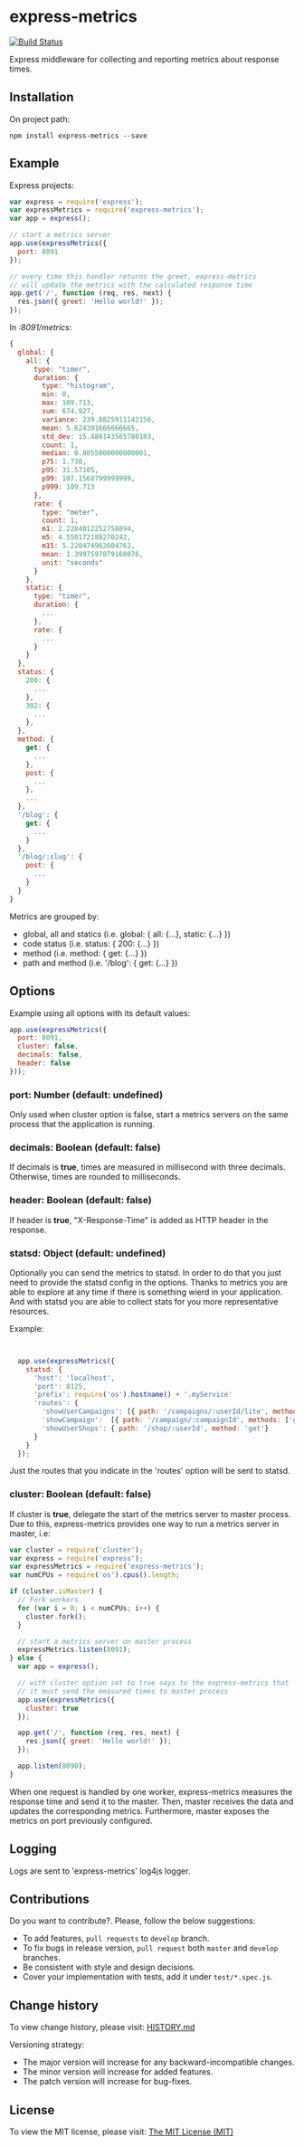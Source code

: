 # express-metrics

[![Build Status](https://travis-ci.org/dgaubert/express-metrics.svg?branch=master)](https://travis-ci.org/dgaubert/express-metrics)

Express middleware for collecting and reporting metrics about response times.

## Installation

On project path:

```
npm install express-metrics --save
```

## Example

Express projects:

```js
var express = require('express');
var expressMetrics = require('express-metrics');
var app = express();

// start a metrics server
app.use(expressMetrics({
  port: 8091
});

// every time this handler returns the greet, express-metrics
// will update the metrics with the calculated response time
app.get('/', function (req, res, next) {
  res.json({ greet: 'Hello world!' });
});
```

In _:8091/metrics_:
```js
{
  global: {
    all: {
      type: "timer",
      duration: {
        type: "histogram",
        min: 0,
        max: 109.713,
        sum: 674.927,
        variance: 239.8825911142156,
        mean: 5.624391666666665,
        std_dev: 15.488143565780103,
        count: 1,
        median: 0.8055000000000001,
        p75: 1.738,
        p95: 31.57105,
        p99: 107.1568799999999,
        p999: 109.713
      },
      rate: {
        type: "meter",
        count: 1,
        m1: 2.2284012252758894,
        m5: 4.550172188270242,
        m15: 5.220474962604762,
        mean: 1.3997597079168076,
        unit: "seconds"
      }
    },
    static: {
      type: "timer",
      duration: {
        ...
      },
      rate: {
        ...
      }
    }
  },
  status: {
    200: {
      ...
    },
    302: {
      ...
    },
  },
  method: {
    get: {
      ...
    },
    post: {
      ...
    },
    ...
  },
  '/blog': {
    get: {
      ...
    }
  },
  '/blog/:slug': {
    post: {
      ...
    }
  }
}
```
Metrics are grouped by:
  - global, all and statics (i.e. global: { all: {...}, static: {...} })
  - code status (i.e. status: { 200: {...} })
  - method (i.e. method: { get: {...} })
  - path and method (i.e. '/blog': { get: {...} })

## Options

Example using all options with its default values:
```js
app.use(expressMetrics({
  port: 8091,
  cluster: false,
  decimals: false,
  header: false
}));
```
### port: Number (default: undefined)

Only used when cluster option is false, start a metrics servers on the same process that the application is running.

### decimals: Boolean (default: false)

If decimals is __true__, times are measured in millisecond with three decimals. Otherwise, times are rounded to milliseconds.

### header: Boolean (default: false)

If header is __true__, "X-Response-Time" is added as HTTP header in the response.

### statsd: Object (default: undefined)

Optionally you can send the metrics to statsd. In order to do that you just need to provide the statsd config in the options.
Thanks to metrics you are able to explore at any time if there is something wierd in your application. And with statsd you are able to collect
stats for you more representative resources.

Example:

```js


  app.use(expressMetrics({
    statsd: {
      'host': 'localhost',
      'port': 8125,
      'prefix': require('os').hostname() + '.myService'
      'routes': {
        'showUserCampaigns': [{ path: '/campaigns/:userId/lite', methods: ['get']}],
        'showCampaign':  [{ path: '/campaign/:campaignId', methods: ['get']}],
        'showUserShops': { path: '/shop/:userId', method: 'get'}
      }
    }
  });


```

Just the routes that you indicate in the 'routes' option will be sent to statsd.


### cluster: Boolean (default: false)

If cluster is __true__, delegate the start of the metrics server to master process. Due to this, express-metrics provides one way to run a metrics server in master, i.e:

```js
var cluster = require('cluster');
var express = require('express');
var expressMetrics = require('express-metrics');
var numCPUs = require('os').cpus().length;

if (cluster.isMaster) {
  // Fork workers.
  for (var i = 0; i < numCPUs; i++) {
    cluster.fork();
  }

  // start a metrics server on master process
  expressMetrics.listen(8091);
} else {
  var app = express();

  // with cluster option set to true says to the express-metrics that
  // it must send the measured times to master process
  app.use(expressMetrics({
    cluster: true
  });

  app.get('/', function (req, res, next) {
    res.json({ greet: 'Hello world!' });
  });

  app.listen(8090);
}
```

When one request is handled by one worker, express-metrics measures the response time and send it to the master. Then, master receives the data and updates the corresponding metrics. Furthermore, master exposes the metrics on port previously configured.

## Logging
Logs are sent to 'express-metrics' log4js logger.


## Contributions

Do you want to contribute?. Please, follow the below suggestions:
  - To add features, `pull requests` to `develop` branch.
  - To fix bugs in release version, `pull request` both `master` and `develop` branches.
  - Be consistent with style and design decisions.
  - Cover your implementation with tests, add it under `test/*.spec.js`.

## Change history

To view change history, please visit: [HISTORY.md](https://github.com/dgaubert/express-metrics/blob/master/HISTORY.md)

Versioning strategy:

  - The major version will increase for any backward-incompatible changes.
  - The minor version will increase for added features.
  - The patch version will increase for bug-fixes.

## License

To view the MIT license, please visit: [The MIT License (MIT)](https://github.com/dgaubert/express-metrics/blob/master/LICENSE)
